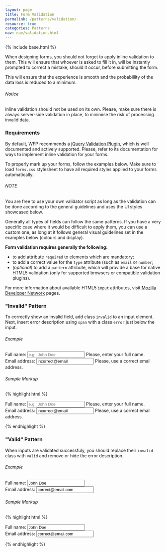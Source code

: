 ```yaml
---
layout: page
title: Form Validation
permalink: /patterns/validation/
resource: true
categories: Patterns
nav: nav/validation.html
---
```

{% include base.html %}

When designing forms, you should not forget to apply inline validation to them. This will ensure that whoever is asked to fill it in, will be instantly prompted to correct a mistake, should it occur, before submitting the form.

This will ensure that the experience is smooth and the probablility of the data loss is reduced to a minimum.

<div class="notice">
  <h6 class="title">Notice</h6>
  <p>Inline validation should not be used on its own. Please, make sure there is always server-side validation in place, to minimise the risk of processing invalid data.</p>
</div>

### Requirements
By default, WFP recommends a [jQuery Validation Plugin](http://jqueryvalidation.org/), which is well documented and actively supported. Please, refer to its documentation for ways to implement inline validation for your forms.

To properly mark up your forms, follow the examples below. Make sure to load `forms.css` stylesheet to have all required styles applied to your forms automatically.

<div class="notice">
  <h6 class="title">NOTE</h6>
  <p>You are free to use your own validator script as long as the validation can be done according to the general guidelines and uses the UI styles showcased below.</p>
</div>

Generally all types of fields can follow the same patterns. If you have a very specific case where it would be difficult to apply them, you can use a custom one, as long at it follows general visual guidelines set in the examples below (colours and display).

__Form validation requires generally the following:__
- to add attribute `required` to elements which are mandatory;
- to add a correct value for the `type` attribute (such as `email` or `number`;
- _(optional)_ to add a `pattern` attribute, which will provide a base for native HTML5 validation (only for supported browsers or compatible validation plugins).

For more information about available HTML5 `input` attributes, visit [Mozilla Developer Network](https://developer.mozilla.org/en-US/docs/Web/HTML/Element/Input#Attributes) pages.

### "Invalid" Pattern
To correctly show an invalid field, add class `invalid` to an input element. Next, insert error description using `span` with a class `error` just below the input.

###### Example
<div class="preview simple wfp-form--stacked wfp-grid">
  <div class="wfp-u-1-2 wfp-box">
    <label for="full-name">Full name:</label>
    <input class="invalid" id="full-name" type="text" placeholder="e.g.: John Doe" required>
    <span class="error">Please, enter your full name.</span>
  </div>
  <div class="wfp-u-1-2 wfp-box">
    <label for="email">Email address:</label>
    <input class="invalid" id="email" type="email" placeholder="e.g.: john@doe.com" value="incorrect@email" required>
    <span class="error">Please, use a correct email address.</span>
  </div>
</div>

###### Sample Markup
{% highlight html %}
<form class="wfp-form--stacked wfp-grid">
  <div class="wfp-u-1-2 wfp-box">
    <label for="full-name">Full name:</label>
    <input class="invalid" id="full-name" type="text" placeholder="e.g.: John Doe" required>
    <span class="error">Please, enter your full name.</span>
  </div>
  <div class="wfp-u-1-2 wfp-box">
    <label for="email">Email address:</label>
    <input class="invalid" id="email" type="email" placeholder="e.g.: john@doe.com" value="incorrect@email" required>
    <span class="error">Please, use a correct email address.</span>
  </div>
</form>
{% endhighlight %}

### "Valid" Pattern
When inputs are validated successfuly, you should replace their `invalid` class with `valid` and remove or hide the error description.

###### Example
<div class="preview simple wfp-form--stacked wfp-grid">
  <div class="wfp-u-1-2 wfp-box">
    <label for="full-name">Full name:</label>
    <input class="valid" id="full-name" type="text" placeholder="e.g.: John Doe" value="John Doe">
  </div>
  <div class="wfp-u-1-2 wfp-box">
    <label for="email">Email address:</label>
    <input class="valid" id="email" type="email" placeholder="e.g.: john@doe.com" value="correct@email.com" required>
  </div>
</div>

###### Sample Markup
{% highlight html %}
<form class="wfp-form--stacked wfp-grid">
  <div class="wfp-u-1-2 wfp-box">
    <label for="full-name">Full name:</label>
    <input class="valid" id="full-name" type="text" placeholder="e.g.: John Doe" value="John Doe">
  </div>
  <div class="wfp-u-1-2 wfp-box">
    <label for="email">Email address:</label>
    <input class="valid" id="email" type="email" placeholder="e.g.: john@doe.com" value="correct@email.com" required>
  </div>
</form>
{% endhighlight %}
